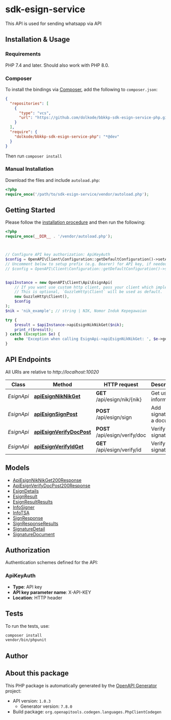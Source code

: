 # sdk-esign-service

This API is used for sending whatsapp via API


## Installation & Usage

### Requirements

PHP 7.4 and later.
Should also work with PHP 8.0.

### Composer

To install the bindings via [Composer](https://getcomposer.org/), add the following to `composer.json`:

```json
{
  "repositories": [
    {
      "type": "vcs",
      "url": "https://github.com/dolkode/bbkkp-sdk-esign-service-php.git"
    }
  ],
  "require": {
    "dolkode/bbkkp-sdk-esign-service-php": "*@dev"
  }
}
```

Then run `composer install`

### Manual Installation

Download the files and include `autoload.php`:

```php
<?php
require_once('/path/to/sdk-esign-service/vendor/autoload.php');
```

## Getting Started

Please follow the [installation procedure](#installation--usage) and then run the following:

```php
<?php
require_once(__DIR__ . '/vendor/autoload.php');



// Configure API key authorization: ApiKeyAuth
$config = OpenAPI\Client\Configuration::getDefaultConfiguration()->setApiKey('X-API-KEY', 'YOUR_API_KEY');
// Uncomment below to setup prefix (e.g. Bearer) for API key, if needed
// $config = OpenAPI\Client\Configuration::getDefaultConfiguration()->setApiKeyPrefix('X-API-KEY', 'Bearer');


$apiInstance = new OpenAPI\Client\Api\EsignApi(
    // If you want use custom http client, pass your client which implements `GuzzleHttp\ClientInterface`.
    // This is optional, `GuzzleHttp\Client` will be used as default.
    new GuzzleHttp\Client(),
    $config
);
$nik = 'nik_example'; // string | NIK, Nomor Induk Kepegawaian

try {
    $result = $apiInstance->apiEsignNikNikGet($nik);
    print_r($result);
} catch (Exception $e) {
    echo 'Exception when calling EsignApi->apiEsignNikNikGet: ', $e->getMessage(), PHP_EOL;
}

```

## API Endpoints

All URIs are relative to *http://localhost:10020*

Class | Method | HTTP request | Description
------------ | ------------- | ------------- | -------------
*EsignApi* | [**apiEsignNikNikGet**](docs/Api/EsignApi.md#apiesignniknikget) | **GET** /api/esign/nik/{nik} | Get user information
*EsignApi* | [**apiEsignSignPost**](docs/Api/EsignApi.md#apiesignsignpost) | **POST** /api/esign/sign | Add signature to a document
*EsignApi* | [**apiEsignVerifyDocPost**](docs/Api/EsignApi.md#apiesignverifydocpost) | **POST** /api/esign/verify/doc | Verify signature
*EsignApi* | [**apiEsignVerifyIdGet**](docs/Api/EsignApi.md#apiesignverifyidget) | **GET** /api/esign/verify/id | Verify signature

## Models

- [ApiEsignNikNikGet200Response](docs/Model/ApiEsignNikNikGet200Response.md)
- [ApiEsignVerifyDocPost200Response](docs/Model/ApiEsignVerifyDocPost200Response.md)
- [EsignDetails](docs/Model/EsignDetails.md)
- [EsignResult](docs/Model/EsignResult.md)
- [EsignResultResults](docs/Model/EsignResultResults.md)
- [InfoSigner](docs/Model/InfoSigner.md)
- [InfoTSA](docs/Model/InfoTSA.md)
- [SignResponse](docs/Model/SignResponse.md)
- [SignResponseResults](docs/Model/SignResponseResults.md)
- [SignatureDetail](docs/Model/SignatureDetail.md)
- [SignatureDocument](docs/Model/SignatureDocument.md)

## Authorization

Authentication schemes defined for the API:
### ApiKeyAuth

- **Type**: API key
- **API key parameter name**: X-API-KEY
- **Location**: HTTP header


## Tests

To run the tests, use:

```bash
composer install
vendor/bin/phpunit
```

## Author



## About this package

This PHP package is automatically generated by the [OpenAPI Generator](https://openapi-generator.tech) project:

- API version: `1.0.3`
    - Generator version: `7.8.0`
- Build package: `org.openapitools.codegen.languages.PhpClientCodegen`
